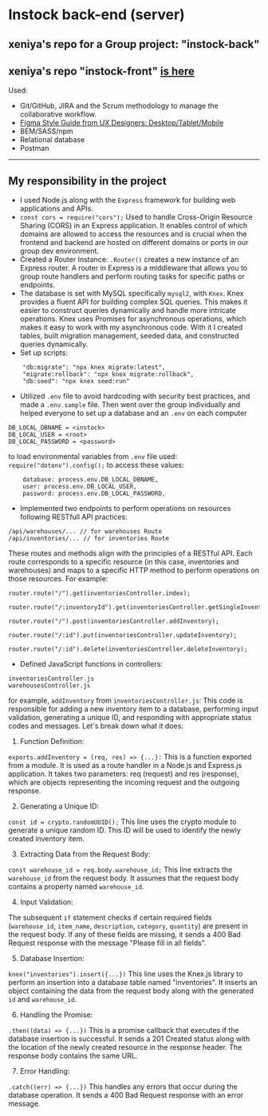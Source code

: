 # Instock back-end (server)
## xeniya's repo for a Group project: "instock-back" 
## xeniya's repo "instock-front" [is here](https://github.com/kakun45/instock-front)

Used: 
- Git/GitHub, JIRA and the Scrum methodology to manage the collaborative workflow.
- [Figma Style Guide from UX Designers: Desktop/Tablet/Mobile](https://www.figma.com/file/qLdwhUjqq5bKxoNYZ6v5Ze/U---InStock-Mockups?type=design&node-id=1196-0&mode=design)
- BEM/SASS/npm
- Relational database
- Postman

________
## My responsibility in the project
- I used Node.js along with the ```Express``` framework for building web applications and APIs.
- ```const cors = require("cors");``` Used to handle Cross-Origin Resource Sharing (CORS) in an Express application. It enables control of which domains are allowed to access the resources and is crucial when the frontend and backend are hosted on different domains or ports in our group dev environment.
- Created a Router Instance:
``` .Router() ``` creates a new instance of an Express router. A router in Express is a middleware that allows you to group route handlers and perform routing tasks for specific paths or endpoints.
- The database is set with MySQL specifically ```mysql2```, with ```Knex```. Knex provides a fluent API for building complex SQL queries. This makes it easier to construct queries dynamically and handle more intricate operations. Knex uses Promises for asynchronous operations, which makes it easy to work with my asynchronous code. With it I created tables, built migration management, seeded data, and constructed queries dynamically.
- Set up scripts:
```
    "db:migrate": "npx knex migrate:latest",
    "migrate:rollback": "npx knex migrate:rollback",
    "db:seed": "npx knex seed:run"
```
- Utilized ```.env``` file to avoid hardcoding with security best practices, and made a `.env.sample` file. Then went over the group individually and helped everyone to set up a database and an `.env` on each computer
```
DB_LOCAL_DBNAME = <instock>
DB_LOCAL_USER = <root>
DB_LOCAL_PASSWORD = <password>
```
to load environmental variables from `.env` file used:  `require("dotenv").config();`
to access these values:
```
    database: process.env.DB_LOCAL_DBNAME,
    user: process.env.DB_LOCAL_USER,
    password: process.env.DB_LOCAL_PASSWORD,
```

- Implemented two endpoints to perform operations on resources following RESTfull API practices:
```
/api/warehouses/... // for warehouses Route
/api/inventories/... // for inventories Route
```
These routes and methods align with the principles of a RESTful API. Each route corresponds to a specific resource (in this case, inventories and warehouses) and maps to a specific HTTP method to perform operations on those resources. For example:
```
router.route("/").get(inventoriesController.index);

router.route("/:inventoryId").get(inventoriesController.getSingleInventory);

router.route("/").post(inventoriesController.addInventory);

router.route("/:id").put(inventoriesController.updateInventory);

router.route("/:id").delete(inventoriesController.deleteInventory);
```
- Defined JavaScript functions in controllers:
```
inventoriesController.js
warehousesController.js
```
for example, `addInventory` from `inventoriesController.js`:
This code is responsible for adding a new inventory item to a database, performing input validation, generating a unique ID, and responding with appropriate status codes and messages. Let's break down what it does:
1. Function Definition:

`exports.addInventory = (req, res) => {...}:` This is a function exported from a module. It is used as a route handler in a Node.js and Express.js application. It takes two parameters: req (request) and res (response), which are objects representing the incoming request and the outgoing response.

2. Generating a Unique ID:

`const id = crypto.randomUUID();` This line uses the crypto module to generate a unique random ID. This ID will be used to identify the newly created inventory item.

3. Extracting Data from the Request Body:

`const warehouse_id = req.body.warehouse_id;` This line extracts the `warehouse_id` from the request body. It assumes that the request body contains a property named `warehouse_id`.

4. Input Validation:

The subsequent `if` statement checks if certain required fields (`warehouse_id`, `item_name`, `description`, `category`, `quantity`) are present in the request body. If any of these fields are missing, it sends a 400 Bad Request response with the message "Please fill in all fields".

5. Database Insertion:

`knex("inventories").insert({...})` This line uses the Knex.js library to perform an insertion into a database table named "inventories". It inserts an object containing the data from the request body along with the generated `id` and `warehouse_id`.

6. Handling the Promise:

`.then((data) => {...})` This is a promise callback that executes if the database insertion is successful. It sends a 201 Created status along with the location of the newly created resource in the response header. The response body contains the same URL.

7. Error Handling:

`.catch((err) => {...})` This handles any errors that occur during the database operation. It sends a 400 Bad Request response with an error message.

